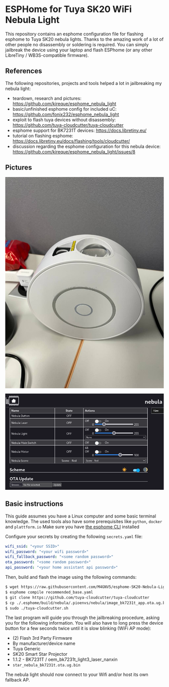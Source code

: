 # ESPHome for Tuya SK20 WiFi Nebula Light

This repository contains an esphome configuration file for flashing esphome to Tuya SK20 nebula lights.
Thanks to the amazing work of a lot of other people no disassembly or soldering is required.
You can simply jailbreak the device using your laptop and flash ESPhome (or any other LibreTiny / WB3S-compatible firmware).

## References

The following repositories, projects and tools helped a lot in jailbreaking my nebula light:
- teardown, research and pictures: https://github.com/kireque/esphome_nebula_light
- basic/unfinished esphome config for included uC: https://github.com/fonix232/esphome_nebula_light
- exploit to flash tuya devices without disassembly: https://github.com/tuya-cloudcutter/tuya-cloudcutter
- esphome support for BK7231T devices: https://docs.libretiny.eu/
- tutorial on flashing esphome: https://docs.libretiny.eu/docs/flashing/tools/cloudcutter/
- discussion regarding the esphome configuration for this nebula device: https://github.com/kireque/esphome_nebula_light/issues/8

## Pictures

![](images/device-image.jpg)

![](images/esphome-screenshot.png)

## Basic instructions
This guide assumes you have a Linux computer and some basic terminal knowledge.
The used tools also have some prerequisites like `python`, `docker` and `plattform.io`
Make sure you have [the esphome CLI](https://esphome.io/guides/getting_started_command_line) installed

Configure your secrets by creating the following `secrets.yaml` file:
```yaml
wifi_ssid: "<your SSID>"
wifi_password: "<your wifi password>"
wifi_fallback_password: "<some random password>"
ota_password: "<some random password>"
api_password: "<your home assistant api password>"
```

Then, build and flash the image using the following commands:
```bash
$ wget https://raw.githubusercontent.com/M4GNV5/esphome-SK20-Nebula-Light/master/recommended_base.yaml
$ esphome compile recommended_base.yaml
$ git clone https://github.com/tuya-cloudcutter/tuya-cloudcutter
$ cp ./.esphome/build/nebula/.pioenvs/nebula/image_bk7231t_app.ota.ug.bin tuya-cloudcutter/custom-firmware/star_nebula_bk7231t.ota.ug.bin
$ sudo ./tuya-cloudcutter.sh
```

The last program will guide you through the jailbreaking procedure, asking you for the following information. You will also have to long press the device button for a few seconds twice until it is slow blinking (WiFi AP mode):
- (2) Flash 3rd Party Firmware
- By manufacturer/device name
- Tuya Generic
- SK20 Smart Star Projector
- 1.1.2 - BK7231T / oem_bk7231t_light3_laser_nanxin
- `star_nebula_bk7231t.ota.ug.bin`

The nebula light should now connect to your Wifi and/or host its own fallback AP.
